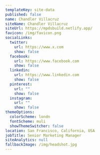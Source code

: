```yaml
---
templateKey: site-data
published: false
name: Chandler Villacruz
siteName: Chandler Villacruz
siteUrl: https://mpdsbuild.netlify.app/
favicon: /img/favicon.png
socialLinks:
  twitter:
    url: https://www.x.com
    show: false
  facebook:
    url: https://www.facebook.com
    show: false
  linkedin:
    url: https://www.linkedin.com
    show: false
  pinterest:
    url: ""
    show: false
  instagram:
    url: ""
    show: false
themeOptions:
  colorScheme: londn
  fontScheme: muli
  showThemeSwitcher: false
location: San Francisco, California, USA
jobTitle: Senior Marketing Manager
siteAnalytics: null
fallbackImage: /img/headshot.jpg
---
```

